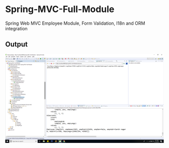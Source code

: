 # Spring-MVC-Full-Module
Spring Web MVC Employee Module, Form Validation, I18n and ORM integration

## Output 
![Snap](https://github.com/yogendrajava86/Spring-MVC-Full-Module/blob/master/SpringWebMVCFullModule.png)
